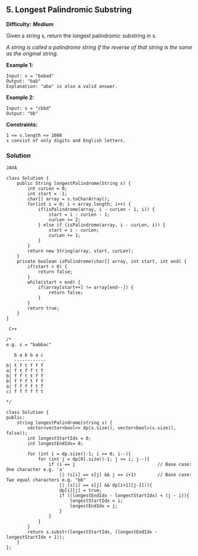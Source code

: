 
##  5. Longest Palindromic Substring

   **Difficulty:** ***Medium***

Given a string s, return the longest palindromic substring in s.

_A string is called a palindrome string if the reverse of that string is the same as the original string._

**Example 1:**

```
Input: s = "babad"
Output: "bab"
Explanation: "aba" is also a valid answer.
```

**Example 2:**
```
Input: s = "cbbd"
Output: "bb"
```
 

**Constraints:**

```
1 <= s.length <= 1000
s consist of only digits and English letters.
```



### Solution

`JAVA`

```
class Solution {
    public String longestPalindrome(String s) {
        int curLen = 0;
        int start = -1;
        char[] array = s.toCharArray();
        for(int i = 0; i < array.length; i++) {
            if(isPalindrome(array, i - curLen - 1, i)) {
                start = i - curLen - 1;
                curLen += 2;
            } else if (isPalindrome(array, i - curLen, i)) {
                start = i - curLen;
                curLen += 1;
            }
        }
        return new String(array, start, curLen);
    }
    private boolean isPalindrome(char[] array, int start, int end) {
        if(start < 0) {
            return false;
        }
        while(start < end) {
            if(array[start++] != array[end--]) {
                return false;
            }
        }
        return true;
    }
}

```


`
C++`

```
/*
e.g. s = "babbac"

   b a b b a c
   ------------
b| t f t f f f 
a| f t f f t f
b| f f t t f f
b| f f f t f f
a| f f f f t f
c| f f f f f t

*/

class Solution {
public:
    string longestPalindrome(string s) {
        vector<vector<bool>> dp(s.size(), vector<bool>(s.size(), false));
        int longestStartIdx = 0;
        int longestEndIdx= 0;
        
        for (int i = dp.size()-1; i >= 0; i--){
            for (int j = dp[0].size()-1; j >= i; j--){
                if (i == j                               // Base case: One character e.g. 'a'
                    || (s[i] == s[j] && j == i+1)        // Base case: Two equal characters e.g. "bb"
                    || (s[i] == s[j] && dp[i+1][j-1])){  
                    dp[i][j] = true;
                    if ((longestEndIdx - longestStartIdx) < (j - i)){
                        longestStartIdx = i;
                        longestEndIdx = j;
                    }
                }
            }
        }
        return s.substr(longestStartIdx, (longestEndIdx - longestStartIdx + 1));
    }
};
```
